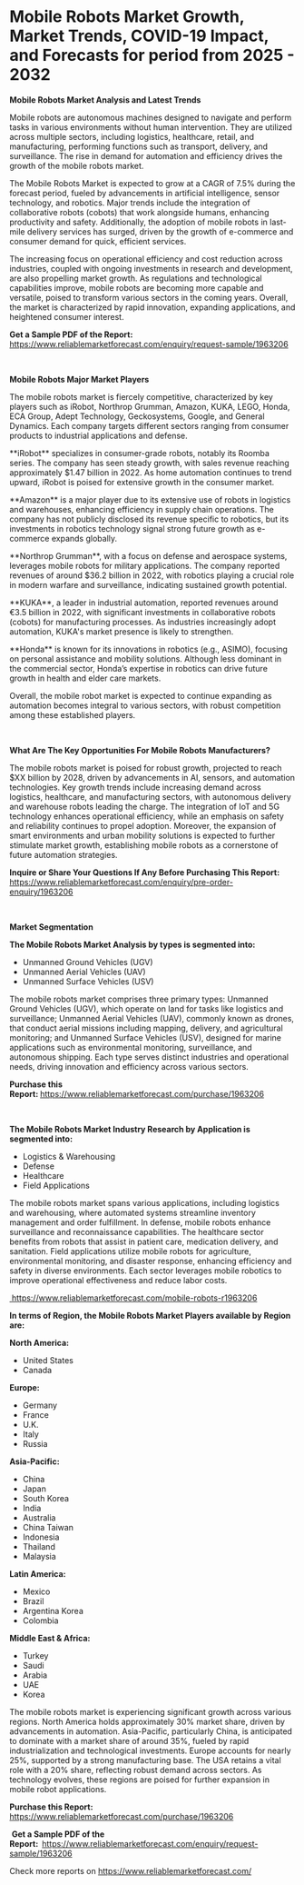 <p><h1>Mobile Robots Market Growth, Market Trends, COVID-19 Impact, and Forecasts for period from 2025 - 2032</h1></p><p><strong>Mobile Robots Market Analysis and Latest Trends</strong></p>
<p><p>Mobile robots are autonomous machines designed to navigate and perform tasks in various environments without human intervention. They are utilized across multiple sectors, including logistics, healthcare, retail, and manufacturing, performing functions such as transport, delivery, and surveillance. The rise in demand for automation and efficiency drives the growth of the mobile robots market.</p><p>The Mobile Robots Market is expected to grow at a CAGR of 7.5% during the forecast period, fueled by advancements in artificial intelligence, sensor technology, and robotics. Major trends include the integration of collaborative robots (cobots) that work alongside humans, enhancing productivity and safety. Additionally, the adoption of mobile robots in last-mile delivery services has surged, driven by the growth of e-commerce and consumer demand for quick, efficient services.</p><p>The increasing focus on operational efficiency and cost reduction across industries, coupled with ongoing investments in research and development, are also propelling market growth. As regulations and technological capabilities improve, mobile robots are becoming more capable and versatile, poised to transform various sectors in the coming years. Overall, the market is characterized by rapid innovation, expanding applications, and heightened consumer interest.</p></p>
<p><strong>Get a Sample PDF of the Report:&nbsp;</strong> <a href="https://www.reliablemarketforecast.com/enquiry/request-sample/1963206?utm_campaign=3500&utm_medium=2&utm_source=Github&utm_content=ia&utm_term=08042025&utm_id=mobile-robots">https://www.reliablemarketforecast.com/enquiry/request-sample/1963206</a></p>
<p>&nbsp;</p>
<p><strong>Mobile Robots Major Market Players</strong></p>
<p><p>The mobile robots market is fiercely competitive, characterized by key players such as iRobot, Northrop Grumman, Amazon, KUKA, LEGO, Honda, ECA Group, Adept Technology, Geckosystems, Google, and General Dynamics. Each company targets different sectors ranging from consumer products to industrial applications and defense.</p><p>**iRobot** specializes in consumer-grade robots, notably its Roomba series. The company has seen steady growth, with sales revenue reaching approximately $1.47 billion in 2022. As home automation continues to trend upward, iRobot is poised for extensive growth in the consumer market.</p><p>**Amazon** is a major player due to its extensive use of robots in logistics and warehouses, enhancing efficiency in supply chain operations. The company has not publicly disclosed its revenue specific to robotics, but its investments in robotics technology signal strong future growth as e-commerce expands globally.</p><p>**Northrop Grumman**, with a focus on defense and aerospace systems, leverages mobile robots for military applications. The company reported revenues of around $36.2 billion in 2022, with robotics playing a crucial role in modern warfare and surveillance, indicating sustained growth potential.</p><p>**KUKA**, a leader in industrial automation, reported revenues around €3.5 billion in 2022, with significant investments in collaborative robots (cobots) for manufacturing processes. As industries increasingly adopt automation, KUKA's market presence is likely to strengthen.</p><p>**Honda** is known for its innovations in robotics (e.g., ASIMO), focusing on personal assistance and mobility solutions. Although less dominant in the commercial sector, Honda’s expertise in robotics can drive future growth in health and elder care markets.</p><p>Overall, the mobile robot market is expected to continue expanding as automation becomes integral to various sectors, with robust competition among these established players.</p></p>
<p>&nbsp;</p>
<p><strong>What Are The Key Opportunities For Mobile Robots Manufacturers?</strong></p>
<p><p>The mobile robots market is poised for robust growth, projected to reach $XX billion by 2028, driven by advancements in AI, sensors, and automation technologies. Key growth trends include increasing demand across logistics, healthcare, and manufacturing sectors, with autonomous delivery and warehouse robots leading the charge. The integration of IoT and 5G technology enhances operational efficiency, while an emphasis on safety and reliability continues to propel adoption. Moreover, the expansion of smart environments and urban mobility solutions is expected to further stimulate market growth, establishing mobile robots as a cornerstone of future automation strategies.</p></p>
<p><strong>Inquire or Share Your Questions If Any Before Purchasing This Report:</strong> <a href="https://www.reliablemarketforecast.com/enquiry/pre-order-enquiry/1963206?utm_campaign=3500&utm_medium=2&utm_source=Github&utm_content=ia&utm_term=08042025&utm_id=mobile-robots">https://www.reliablemarketforecast.com/enquiry/pre-order-enquiry/1963206</a></p>
<p>&nbsp;</p>
<p><strong>Market Segmentation</strong></p>
<p><strong>The Mobile Robots Market Analysis by types is segmented into:</strong></p>
<p><ul><li>Unmanned Ground Vehicles (UGV)</li><li>Unmanned Aerial Vehicles (UAV)</li><li>Unmanned Surface Vehicles (USV)</li></ul></p>
<p><p>The mobile robots market comprises three primary types: Unmanned Ground Vehicles (UGV), which operate on land for tasks like logistics and surveillance; Unmanned Aerial Vehicles (UAV), commonly known as drones, that conduct aerial missions including mapping, delivery, and agricultural monitoring; and Unmanned Surface Vehicles (USV), designed for marine applications such as environmental monitoring, surveillance, and autonomous shipping. Each type serves distinct industries and operational needs, driving innovation and efficiency across various sectors.</p></p>
<p><strong>Purchase this Report:&nbsp;</strong><a href="https://www.reliablemarketforecast.com/purchase/1963206?utm_campaign=3500&utm_medium=2&utm_source=Github&utm_content=ia&utm_term=08042025&utm_id=mobile-robots">https://www.reliablemarketforecast.com/purchase/1963206</a></p>
<p>&nbsp;</p>
<p><strong>The Mobile Robots Market Industry Research by Application is segmented into:</strong></p>
<p><ul><li>Logistics & Warehousing</li><li>Defense</li><li>Healthcare</li><li>Field Applications</li></ul></p>
<p><p>The mobile robots market spans various applications, including logistics and warehousing, where automated systems streamline inventory management and order fulfillment. In defense, mobile robots enhance surveillance and reconnaissance capabilities. The healthcare sector benefits from robots that assist in patient care, medication delivery, and sanitation. Field applications utilize mobile robots for agriculture, environmental monitoring, and disaster response, enhancing efficiency and safety in diverse environments. Each sector leverages mobile robotics to improve operational effectiveness and reduce labor costs.</p></p>
<p><a href="https://www.reliablemarketforecast.com/mobile-robots-r1963206?utm_campaign=3500&utm_medium=2&utm_source=Github&utm_content=ia&utm_term=08042025&utm_id=mobile-robots">&nbsp;https://www.reliablemarketforecast.com/mobile-robots-r1963206</a></p>
<p><strong>In terms of Region, the Mobile Robots Market Players available by Region are:</strong></p>
<p>
    <p> <strong> North America: </strong>
        <ul>
            <li>United States</li>
            <li>Canada</li>
        </ul>
        </p> 
    <p> <strong> Europe: </strong>
        <ul>
            <li>Germany</li>
            <li>France</li>
            <li>U.K.</li>
            <li>Italy</li>
            <li>Russia</li>
        </ul>
        </p> 
    <p> <strong> Asia-Pacific: </strong>
        <ul>
            <li>China</li>
            <li>Japan</li>
            <li>South Korea</li>
            <li>India</li>
            <li>Australia</li>
            <li>China Taiwan</li>
            <li>Indonesia</li>
            <li>Thailand</li>
            <li>Malaysia</li>
        </ul>
        </p> 
    <p> <strong> Latin America: </strong>
        <ul>
            <li>Mexico</li>
            <li>Brazil</li>
            <li>Argentina Korea</li>
            <li>Colombia</li>
        </ul>
        </p> 
    <p> <strong> Middle East & Africa: </strong>
        <ul>
            <li>Turkey</li>
            <li>Saudi</li>
            <li>Arabia</li>
            <li>UAE</li>
            <li>Korea</li>
        </ul>
    </p>
    </p>
<p><p>The mobile robots market is experiencing significant growth across various regions. North America holds approximately 30% market share, driven by advancements in automation. Asia-Pacific, particularly China, is anticipated to dominate with a market share of around 35%, fueled by rapid industrialization and technological investments. Europe accounts for nearly 25%, supported by a strong manufacturing base. The USA retains a vital role with a 20% share, reflecting robust demand across sectors. As technology evolves, these regions are poised for further expansion in mobile robot applications.</p></p>
<p><strong>Purchase this Report: </strong><a href="https://www.reliablemarketforecast.com/purchase/1963206?utm_campaign=3500&utm_medium=2&utm_source=Github&utm_content=ia&utm_term=08042025&utm_id=mobile-robots">https://www.reliablemarketforecast.com/purchase/1963206</a></p>
<p>&nbsp;<strong>Get a Sample PDF of the Report:&nbsp;&nbsp;</strong><a href="https://www.reliablemarketforecast.com/enquiry/request-sample/1963206?utm_campaign=3500&utm_medium=2&utm_source=Github&utm_content=ia&utm_term=08042025&utm_id=mobile-robots">https://www.reliablemarketforecast.com/enquiry/request-sample/1963206</a></p>
<p><strong></strong></p>
<p>Check more reports on <a href="https://www.reliablemarketforecast.com/?utm_campaign=3500&utm_medium=2&utm_source=Github&utm_content=ia&utm_term=08042025&utm_id=mobile-robots">https://www.reliablemarketforecast.com/</a></p>